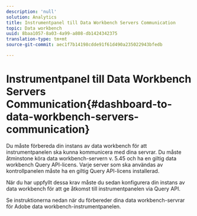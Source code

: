 ```yaml
---
description: 'null'
solution: Analytics
title: Instrumentpanel till Data Workbench Servers Communication
topic: Data workbench
uuid: 8baa1057-8a03-4a99-a808-db1424342375
translation-type: tm+mt
source-git-commit: aec1f7b14198cdde91f61d490a235022943bfedb

---
```



# Instrumentpanel till Data Workbench Servers Communication{#dashboard-to-data-workbench-servers-communication}

Du måste förbereda din instans av data workbench för att instrumentpanelen ska kunna kommunicera med dina servrar. Du måste åtminstone köra data workbench-servern v. 5.45 och ha en giltig data workbench Query API-licens. Varje server som ska användas av kontrollpanelen måste ha en giltig Query API-licens installerad.

När du har uppfyllt dessa krav måste du sedan konfigurera din instans av data workbench för att ge åtkomst till instrumentpanelen via Query API.

Se instruktionerna nedan när du förbereder dina data workbench-servrar för Adobe data workbench-instrumentpanelen.
